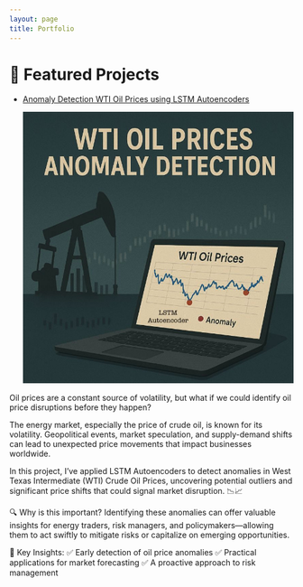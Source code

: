 ```yaml
---
layout: page
title: Portfolio
---
```



# 📂 Featured Projects

- [Anomaly Detection WTI Oil Prices using LSTM Autoencoders]([https://github.com/dr-adriandc/breast-cancer-svm](https://github.com/DrAdrianDC/Portfolio-Machine_Learning/tree/main/Project-3-WTI%20Oil%20Prices%20Anomaly%20Detection))

  ![Anomaly Detection WTI Oil Prices](images/WTI-Anomaly-Detection-ML.jpg)
  
Oil prices are a constant source of volatility, but what if we could identify oil price disruptions before they happen?

The energy market, especially the price of crude oil, is known for its volatility. Geopolitical events, market speculation, and supply-demand shifts can lead to unexpected price movements that impact businesses worldwide.

In this project, I’ve applied LSTM Autoencoders to detect anomalies in West Texas Intermediate (WTI) Crude Oil Prices, uncovering potential outliers and significant price shifts that could signal market disruption. 📉📈

🔍 Why is this important? 
Identifying these anomalies can offer valuable insights for energy traders, risk managers, and policymakers—allowing them to act swiftly to mitigate risks or capitalize on emerging opportunities.

🔑 Key Insights: 
✅ Early detection of oil price anomalies 
✅ Practical applications for market forecasting 
✅ A proactive approach to risk management

